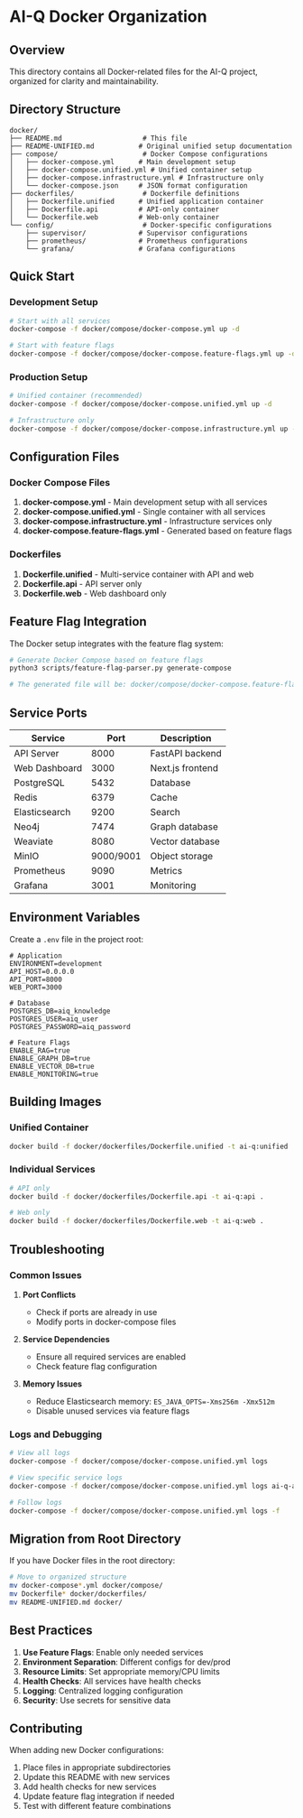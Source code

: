 # AI-Q Docker Organization

## Overview

This directory contains all Docker-related files for the AI-Q project, organized for clarity and maintainability.

## Directory Structure

```
docker/
├── README.md                    # This file
├── README-UNIFIED.md           # Original unified setup documentation
├── compose/                     # Docker Compose configurations
│   ├── docker-compose.yml      # Main development setup
│   ├── docker-compose.unified.yml # Unified container setup
│   ├── docker-compose.infrastructure.yml # Infrastructure only
│   └── docker-compose.json     # JSON format configuration
├── dockerfiles/                 # Dockerfile definitions
│   ├── Dockerfile.unified      # Unified application container
│   ├── Dockerfile.api          # API-only container
│   └── Dockerfile.web          # Web-only container
└── config/                      # Docker-specific configurations
    ├── supervisor/             # Supervisor configurations
    ├── prometheus/             # Prometheus configurations
    └── grafana/                # Grafana configurations
```

## Quick Start

### Development Setup
```bash
# Start with all services
docker-compose -f docker/compose/docker-compose.yml up -d

# Start with feature flags
docker-compose -f docker/compose/docker-compose.feature-flags.yml up -d
```

### Production Setup
```bash
# Unified container (recommended)
docker-compose -f docker/compose/docker-compose.unified.yml up -d

# Infrastructure only
docker-compose -f docker/compose/docker-compose.infrastructure.yml up -d
```

## Configuration Files

### Docker Compose Files

1. **docker-compose.yml** - Main development setup with all services
2. **docker-compose.unified.yml** - Single container with all services
3. **docker-compose.infrastructure.yml** - Infrastructure services only
4. **docker-compose.feature-flags.yml** - Generated based on feature flags

### Dockerfiles

1. **Dockerfile.unified** - Multi-service container with API and web
2. **Dockerfile.api** - API server only
3. **Dockerfile.web** - Web dashboard only

## Feature Flag Integration

The Docker setup integrates with the feature flag system:

```bash
# Generate Docker Compose based on feature flags
python3 scripts/feature-flag-parser.py generate-compose

# The generated file will be: docker/compose/docker-compose.feature-flags.yml
```

## Service Ports

| Service | Port | Description |
|---------|------|-------------|
| API Server | 8000 | FastAPI backend |
| Web Dashboard | 3000 | Next.js frontend |
| PostgreSQL | 5432 | Database |
| Redis | 6379 | Cache |
| Elasticsearch | 9200 | Search |
| Neo4j | 7474 | Graph database |
| Weaviate | 8080 | Vector database |
| MinIO | 9000/9001 | Object storage |
| Prometheus | 9090 | Metrics |
| Grafana | 3001 | Monitoring |

## Environment Variables

Create a `.env` file in the project root:

```env
# Application
ENVIRONMENT=development
API_HOST=0.0.0.0
API_PORT=8000
WEB_PORT=3000

# Database
POSTGRES_DB=aiq_knowledge
POSTGRES_USER=aiq_user
POSTGRES_PASSWORD=aiq_password

# Feature Flags
ENABLE_RAG=true
ENABLE_GRAPH_DB=true
ENABLE_VECTOR_DB=true
ENABLE_MONITORING=true
```

## Building Images

### Unified Container
```bash
docker build -f docker/dockerfiles/Dockerfile.unified -t ai-q:unified .
```

### Individual Services
```bash
# API only
docker build -f docker/dockerfiles/Dockerfile.api -t ai-q:api .

# Web only
docker build -f docker/dockerfiles/Dockerfile.web -t ai-q:web .
```

## Troubleshooting

### Common Issues

1. **Port Conflicts**
   - Check if ports are already in use
   - Modify ports in docker-compose files

2. **Service Dependencies**
   - Ensure all required services are enabled
   - Check feature flag configuration

3. **Memory Issues**
   - Reduce Elasticsearch memory: `ES_JAVA_OPTS=-Xms256m -Xmx512m`
   - Disable unused services via feature flags

### Logs and Debugging

```bash
# View all logs
docker-compose -f docker/compose/docker-compose.unified.yml logs

# View specific service logs
docker-compose -f docker/compose/docker-compose.unified.yml logs ai-q-app

# Follow logs
docker-compose -f docker/compose/docker-compose.unified.yml logs -f
```

## Migration from Root Directory

If you have Docker files in the root directory:

```bash
# Move to organized structure
mv docker-compose*.yml docker/compose/
mv Dockerfile* docker/dockerfiles/
mv README-UNIFIED.md docker/
```

## Best Practices

1. **Use Feature Flags**: Enable only needed services
2. **Environment Separation**: Different configs for dev/prod
3. **Resource Limits**: Set appropriate memory/CPU limits
4. **Health Checks**: All services have health checks
5. **Logging**: Centralized logging configuration
6. **Security**: Use secrets for sensitive data

## Contributing

When adding new Docker configurations:

1. Place files in appropriate subdirectories
2. Update this README with new services
3. Add health checks for new services
4. Update feature flag integration if needed
5. Test with different feature combinations 